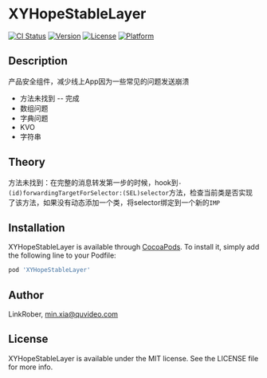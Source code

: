# XYHopeStableLayer

[![CI Status](http://img.shields.io/travis/LinkRober/XYHopeStableLayer.svg?style=flat)](https://travis-ci.org/LinkRober/XYHopeStableLayer)
[![Version](https://img.shields.io/cocoapods/v/XYHopeStableLayer.svg?style=flat)](http://cocoapods.org/pods/XYHopeStableLayer)
[![License](https://img.shields.io/cocoapods/l/XYHopeStableLayer.svg?style=flat)](http://cocoapods.org/pods/XYHopeStableLayer)
[![Platform](https://img.shields.io/cocoapods/p/XYHopeStableLayer.svg?style=flat)](http://cocoapods.org/pods/XYHopeStableLayer)

## Description

产品安全组件，减少线上App因为一些常见的问题发送崩溃

- 方法未找到 -- 完成
- 数组问题 
- 字典问题
- KVO
- 字符串

## Theory
方法未找到：在完整的消息转发第一步的时候，hook到`-(id)forwardingTargetForSelector:(SEL)selector`方法，检查当前类是否实现了该方法，如果没有动态添加一个类，将selector绑定到一个新的`IMP`


## Installation

XYHopeStableLayer is available through [CocoaPods](http://cocoapods.org). To install
it, simply add the following line to your Podfile:

```ruby
pod 'XYHopeStableLayer'
```

## Author

LinkRober, min.xia@quvideo.com

## License

XYHopeStableLayer is available under the MIT license. See the LICENSE file for more info.
